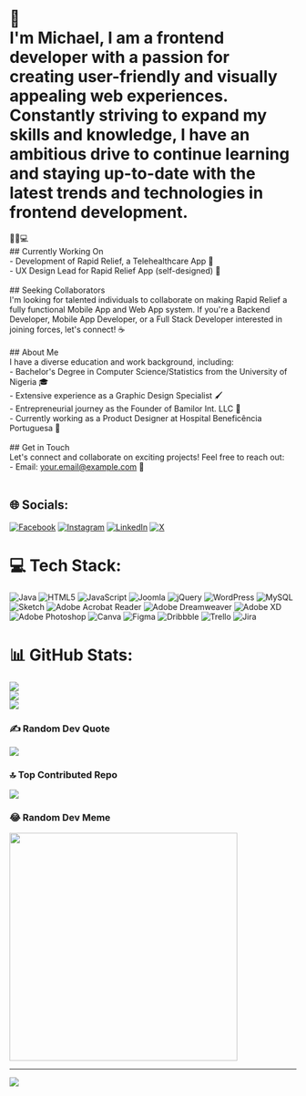 # 👋<br>I'm Michael, I am a frontend developer with a passion for creating user-friendly and visually appealing web experiences. Constantly striving to expand my skills and knowledge, I have an ambitious drive to continue learning and staying up-to-date with the latest trends and technologies in frontend development.
👨‍⚕️💻<br>## Currently Working On<br>- Development of Rapid Relief, a Telehealthcare App 
🚀<br>- UX Design Lead for Rapid Relief App (self-designed) 
🎨<br><br>## Seeking Collaborators<br>I'm looking for talented individuals to collaborate on making Rapid Relief a fully functional Mobile App and Web App system. If you're a Backend Developer, Mobile App Developer, or a Full Stack Developer interested in joining forces, let's connect! 
☕<br><br>## About Me<br>I have a diverse education and work background, including:<br>- Bachelor's Degree in Computer Science/Statistics from the University of Nigeria 
🎓<br>- Extensive experience as a Graphic Design Specialist 
🖌️<br>- Entrepreneurial journey as the Founder of Bamilor Int. LLC 
🚀<br>- Currently working as a Product Designer at Hospital Beneficência Portuguesa 
🏥<br><br>## Get in Touch<br>Let's connect and collaborate on exciting projects! Feel free to reach out:<br>- Email: your.email@example.com 📧<br><br>

## 🌐 Socials:
[![Facebook](https://img.shields.io/badge/Facebook-%231877F2.svg?logo=Facebook&logoColor=white)](https://facebook.com//michaeltosinadesanwo) [![Instagram](https://img.shields.io/badge/Instagram-%23E4405F.svg?logo=Instagram&logoColor=white)](https://instagram.com//michaeltosinadesanwo) [![LinkedIn](https://img.shields.io/badge/LinkedIn-%230077B5.svg?logo=linkedin&logoColor=white)](https://linkedin.com/in//michaeltosinadesanwo) [![X](https://img.shields.io/badge/X-black.svg?logo=X&logoColor=white)](https://x.com//michaeltosinadesanwo) 

# 💻 Tech Stack:
![Java](https://img.shields.io/badge/java-%23ED8B00.svg?style=for-the-badge&logo=openjdk&logoColor=white) ![HTML5](https://img.shields.io/badge/html5-%23E34F26.svg?style=for-the-badge&logo=html5&logoColor=white) ![JavaScript](https://img.shields.io/badge/javascript-%23323330.svg?style=for-the-badge&logo=javascript&logoColor=%23F7DF1E) ![Joomla](https://img.shields.io/badge/joomla-%235091CD.svg?style=for-the-badge&logo=joomla&logoColor=white) ![jQuery](https://img.shields.io/badge/jquery-%230769AD.svg?style=for-the-badge&logo=jquery&logoColor=white) ![WordPress](https://img.shields.io/badge/WordPress-%23117AC9.svg?style=for-the-badge&logo=WordPress&logoColor=white) ![MySQL](https://img.shields.io/badge/mysql-%2300000f.svg?style=for-the-badge&logo=mysql&logoColor=white) ![Sketch](https://img.shields.io/badge/Sketch-FFB387?style=for-the-badge&logo=sketch&logoColor=black) ![Adobe Acrobat Reader](https://img.shields.io/badge/Adobe%20Acrobat%20Reader-EC1C24.svg?style=for-the-badge&logo=Adobe%20Acrobat%20Reader&logoColor=white) ![Adobe Dreamweaver](https://img.shields.io/badge/Adobe%20Dreamweaver-FF61F6.svg?style=for-the-badge&logo=Adobe%20Dreamweaver&logoColor=white) ![Adobe XD](https://img.shields.io/badge/Adobe%20XD-470137?style=for-the-badge&logo=Adobe%20XD&logoColor=#FF61F6) ![Adobe Photoshop](https://img.shields.io/badge/adobe%20photoshop-%2331A8FF.svg?style=for-the-badge&logo=adobe%20photoshop&logoColor=white) ![Canva](https://img.shields.io/badge/Canva-%2300C4CC.svg?style=for-the-badge&logo=Canva&logoColor=white) ![Figma](https://img.shields.io/badge/figma-%23F24E1E.svg?style=for-the-badge&logo=figma&logoColor=white) ![Dribbble](https://img.shields.io/badge/Dribbble-EA4C89?style=for-the-badge&logo=dribbble&logoColor=white) ![Trello](https://img.shields.io/badge/Trello-%23026AA7.svg?style=for-the-badge&logo=Trello&logoColor=white) ![Jira](https://img.shields.io/badge/jira-%230A0FFF.svg?style=for-the-badge&logo=jira&logoColor=white)

# 📊 GitHub Stats:
![](https://github-readme-stats.vercel.app/api?username=realademyke&theme=dark&hide_border=false&include_all_commits=false&count_private=false)<br/>
![](https://github-readme-streak-stats.herokuapp.com/?user=realademyke&theme=dark&hide_border=false)<br/>
![](https://github-readme-stats.vercel.app/api/top-langs/?username=realademyke&theme=dark&hide_border=false&include_all_commits=false&count_private=false&layout=compact)

### ✍️ Random Dev Quote
![](https://quotes-github-readme.vercel.app/api?type=horizontal&theme=radical)

### 🔝 Top Contributed Repo
![](https://github-contributor-stats.vercel.app/api?username=realademyke&limit=5&theme=dark&combine_all_yearly_contributions=true)

### 😂 Random Dev Meme
<img src='https://randommeme-five.vercel.app/' style="height: 400px;"/>

---
[![](https://visitcount.itsvg.in/api?id=realademyke&icon=0&color=0)](https://visitcount.itsvg.in)

<!-- Proudly created with GPRM ( https://gprm.itsvg.in ) -->
